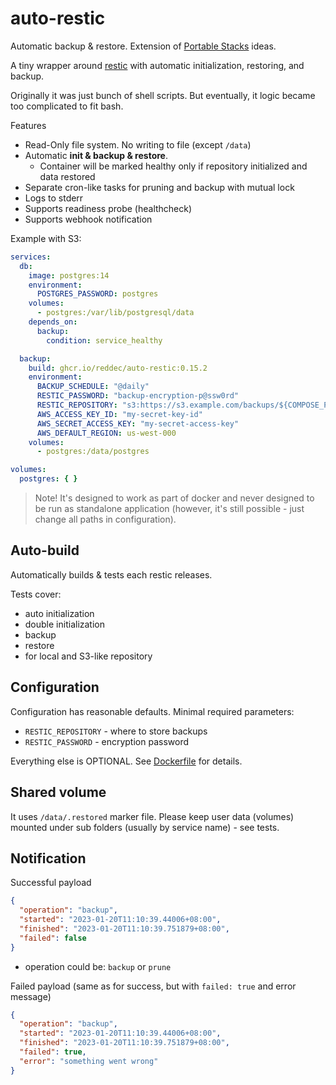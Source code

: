 # auto-restic

Automatic backup & restore. Extension of [Portable Stacks](https://reddec.net/articles/portable-stack/) ideas.

A tiny wrapper around [restic](https://github.com/restic/restic) with automatic initialization, restoring, and
backup.

Originally it was just bunch of shell scripts. But eventually, it logic became too complicated to fit bash.

Features

- Read-Only file system. No writing to file (except `/data`)
- Automatic **init & backup & restore**.
    - Container will be marked healthy only if repository initialized and data restored
- Separate cron-like tasks for pruning and backup with mutual lock
- Logs to stderr
- Supports readiness probe (healthcheck)
- Supports webhook notification

Example with S3:

```yaml
services:
  db:
    image: postgres:14
    environment:
      POSTGRES_PASSWORD: postgres
    volumes:
      - postgres:/var/lib/postgresql/data
    depends_on:
      backup:
        condition: service_healthy

  backup:
    build: ghcr.io/reddec/auto-restic:0.15.2
    environment:
      BACKUP_SCHEDULE: "@daily"
      RESTIC_PASSWORD: "backup-encryption-p@ssw0rd"
      RESTIC_REPOSITORY: "s3:https://s3.example.com/backups/${COMPOSE_PROJECT_NAME}"
      AWS_ACCESS_KEY_ID: "my-secret-key-id"
      AWS_SECRET_ACCESS_KEY: "my-secret-access-key"
      AWS_DEFAULT_REGION: us-west-000
    volumes:
      - postgres:/data/postgres

volumes:
  postgres: { }

```

> Note! It's designed to work as part of docker and never designed to be run as standalone application (however, it's
> still possible - just change all paths in configuration).

## Auto-build

Automatically builds & tests each restic releases.

Tests cover:

- auto initialization
- double initialization
- backup
- restore
- for local and S3-like repository


## Configuration

Configuration has reasonable defaults. Minimal required parameters:

- `RESTIC_REPOSITORY` - where to store backups
- `RESTIC_PASSWORD` - encryption password

Everything else is OPTIONAL. See [Dockerfile](./Dockerfile) for details.

## Shared volume

It uses `/data/.restored` marker file. Please keep user data (volumes) mounted under sub folders (usually by service
name) - see tests.

## Notification

Successful payload

```json
{
  "operation": "backup",
  "started": "2023-01-20T11:10:39.44006+08:00",
  "finished": "2023-01-20T11:10:39.751879+08:00",
  "failed": false
}
```

- operation could be: `backup` or `prune`

Failed payload (same as for success, but with `failed: true` and error message)

```json
{
  "operation": "backup",
  "started": "2023-01-20T11:10:39.44006+08:00",
  "finished": "2023-01-20T11:10:39.751879+08:00",
  "failed": true,
  "error": "something went wrong"
}
```
